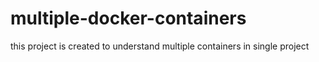 # multiple-docker-containers

this project is created to understand multiple containers in single project
